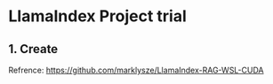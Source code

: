 # LlamaIndex Project trial

## 1. Create 

Refrence: https://github.com/marklysze/LlamaIndex-RAG-WSL-CUDA

